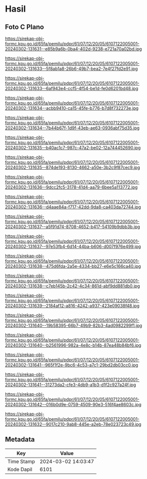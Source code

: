 # Hasil

## Foto C Plano

https://sirekap-obj-formc.kpu.go.id/65fa/pemilu/pdpr/61/07/12/20/05/6107122005001-20240302-131631--e85b9a6b-0ba4-402d-9238-e721a70a02bd.jpg

https://sirekap-obj-formc.kpu.go.id/65fa/pemilu/pdpr/61/07/12/20/05/6107122005001-20240302-131633--5f8ab1a8-26b6-49b7-bea2-7e4f27fd2e91.jpg

https://sirekap-obj-formc.kpu.go.id/65fa/pemilu/pdpr/61/07/12/20/05/6107122005001-20240302-131633--6af943e4-ccf5-4f54-be1d-fe0d6201bd48.jpg

https://sirekap-obj-formc.kpu.go.id/65fa/pemilu/pdpr/61/07/12/20/05/6107122005001-20240302-131634--acbb9410-ca15-45fe-b776-b7d8f732273e.jpg

https://sirekap-obj-formc.kpu.go.id/65fa/pemilu/pdpr/61/07/12/20/05/6107122005001-20240302-131634--7b44b67f-1d9f-43eb-ae63-0936abf75d35.jpg

https://sirekap-obj-formc.kpu.go.id/65fa/pemilu/pdpr/61/07/12/20/05/6107122005001-20240302-131635--b40ac1c7-987c-47a2-be02-12a744452690.jpg

https://sirekap-obj-formc.kpu.go.id/65fa/pemilu/pdpr/61/07/12/20/05/6107122005001-20240302-131635--874de193-8130-4662-a50e-3b2c9f87cec9.jpg

https://sirekap-obj-formc.kpu.go.id/65fa/pemilu/pdpr/61/07/12/20/05/6107122005001-20240302-131636--9dcc2fc5-3178-41d4-aa79-6bee5a113772.jpg

https://sirekap-obj-formc.kpu.go.id/65fa/pemilu/pdpr/61/07/12/20/05/6107122005001-20240302-131636--d4aae84a-f717-42dd-9da8-ca403da72744.jpg

https://sirekap-obj-formc.kpu.go.id/65fa/pemilu/pdpr/61/07/12/20/05/6107122005001-20240302-131637--a5f91d74-8708-4652-b417-54109b9dbb3b.jpg

https://sirekap-obj-formc.kpu.go.id/65fa/pemilu/pdpr/61/07/12/20/05/6107122005001-20240302-131637--97e53fb4-6d14-44ba-b606-d007f976e499.jpg

https://sirekap-obj-formc.kpu.go.id/65fa/pemilu/pdpr/61/07/12/20/05/6107122005001-20240302-131638--475d6fda-2a5e-4334-bb27-e6e5c166ca40.jpg

https://sirekap-obj-formc.kpu.go.id/65fa/pemilu/pdpr/61/07/12/20/05/6107122005001-20240302-131638--c7eb145b-2c42-4c34-861d-abf9dd881db0.jpg

https://sirekap-obj-formc.kpu.go.id/65fa/pemilu/pdpr/61/07/12/20/05/6107122005001-20240302-131639--2184af12-a816-4242-a937-423e09038f48.jpg

https://sirekap-obj-formc.kpu.go.id/65fa/pemilu/pdpr/61/07/12/20/05/6107122005001-20240302-131640--19b58395-66b7-49b9-82b3-4ad0982299f1.jpg

https://sirekap-obj-formc.kpu.go.id/65fa/pemilu/pdpr/61/07/12/20/05/6107122005001-20240302-131640--b2561996-982a-4e8c-b14b-87ea48b84bf6.jpg

https://sirekap-obj-formc.kpu.go.id/65fa/pemilu/pdpr/61/07/12/20/05/6107122005001-20240302-131641--965f1f2e-9bc6-4c53-a7c1-29bd2db03cc0.jpg

https://sirekap-obj-formc.kpu.go.id/65fa/pemilu/pdpr/61/07/12/20/05/6107122005001-20240302-131641--31273da2-cfe3-4db9-a1b3-d1f2c927a24f.jpg

https://sirekap-obj-formc.kpu.go.id/65fa/pemilu/pdpr/61/07/12/20/05/6107122005001-20240302-131642--016b0d9e-0759-4509-90e3-516f4ae8603c.jpg

https://sirekap-obj-formc.kpu.go.id/65fa/pemilu/pdpr/61/07/12/20/05/6107122005001-20240302-131632--9017c210-9ab8-445e-a2eb-78e023723c49.jpg


## Metadata

| Key        | Value               |
| ---------- | ------------------- |
| Time Stamp | 2024-03-02 14:03:47 |
| Kode Dapil | 6101                |



